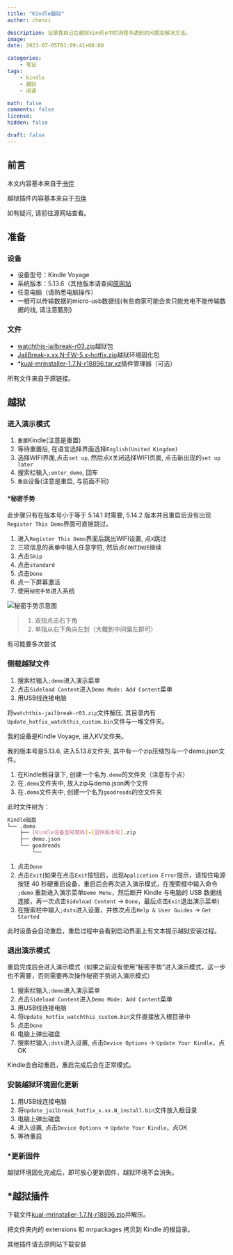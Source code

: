 ```yaml
---
title: "Kindle越狱"
auther: chenxi

description: 记录我自己在越狱kindle中的流程与遇到的问题及解决方法。
image: 
date: 2023-07-05T01:09:41+08:00

categories:
    - 笔记
tags:
    - kindle
    - 越狱
    - 阅读

math: false
comments: false
license: 
hidden: false

draft: false
---
```


## 前言

本文内容基本来自于[书伴](https://bookfere.com/post/970.html)

越狱插件内容基本来自于[书伴](https://bookfere.com/post/311.html)

如有疑问, 请前往源网站查看。

## 准备

### 设备

- 设备型号：Kindle Voyage
- 系统版本：5.13.6（其他版本请查阅[原网站](https://bookfere.com/post/406.html)
- 任意电脑（请熟悉电脑操作）
- 一根可以传输数据的micro-usb数据线(有些商家可能会卖只能充电不能传输数据的线, 请注意甄别)

### 文件

- [watchthis-jailbreak-r03.zip](https://pan.baidu.com/s/1xWeZlDj4S6rrv7lxARBLjA?pwd=rfwm)越狱包
- [JailBreak-x.xx.N-FW-5.x-hotfix.zip](https://down.bookfere.com/s/e919Wt1zT0QNbkl)越狱环境固化包
- *[kual-mrinstaller-1.7.N-r18896.tar.xz](https://down.bookfere.com/s/87dWBnJuNRYWUps)插件管理器（可选）

所有文件来自于原链接。

## 越狱

### 进入演示模式

1. `重置`Kindle(注意是重置)
2. 等待重置后, 在语言选择界面选择`English(United Kingdom)`
3. 选择WIFI界面,点击`set up`, 然后点`X`关闭选择WIFI页面, 点击新出现的`set up later`
4. 搜索栏输入`;enter_demo`, 回车
5. `重启`设备(注意是重启, 与前面不同)

#### *秘密手势

此步骤只有在版本号小于等于 5.14.1 时需要, 5.14.2 版本并且重启后没有出现`Register This Demo`界面可直接跳过。

1. 进入`Register This Demo`界面后跳出WIFI设置, 点`X`跳过
2. 三项信息的表单中输入任意字符, 然后点`CONTINUE`继续
3. 点击`Skip`
4. 点击`standard`
5. 点击`Done`
6. 点一下屏幕激活
7. 使用`秘密手势`进入系统

![秘密手势示意图](https://bookfere.com/wp-content/uploads/2022/04/kindle-jailbreak-secret-gesture.gif)

> 1. 双指点击右下角  
> 2. 单指从右下角向左划（大概到中间偏左即可）  

有可能要多次尝试

### 侧载越狱文件

1. 搜索栏输入`;demo`进入演示菜单
2. 点击`Sideload Content`进入`Demo Mode: Add Content`菜单
3. 用USB线连接电脑

将`watchthis-jailbreak-r03.zip`文件解压, 其目录内有`Update_hotfix_watchthis_custom.bin`文件与一堆文件夹。

我的设备是Kindle Voyage, 进入KV文件夹。

我的版本号是5.13.6, 进入5.13.6文件夹, 其中有一个zip压缩包与一个demo.json文件。

1. 在Kindle根目录下, 创建一个名为`.demo`的文件夹（注意有个点）
1. 在`.demo`文件夹中, 放入zip与demo.json两个文件
2. 在`.demo`文件夹中, 创建一个名为`goodreads`的空文件夹

此时文件树为：

```sh
Kindle磁盘
└── .demo
    ├── [Kindle设备型号简称]-[固件版本号].zip
    ├── demo.json
    └── goodreads
        └──
```

1. 点击`Done`
2. 点击`Exit`(如果在点击`Exit`按钮后，出现`Application Error`提示，请按住电源按钮 40 秒硬重启设备，重启后会再次进入演示模式，在搜索框中输入命令 `;demo` 重新进入演示菜单`Demo Menu`，然后断开 Kindle 与电脑的 USB 数据线连接，再一次点击`Sideload Content` -> `Done`，最后点击`Exit`退出演示菜单)
3. 在搜索栏中输入`;dsts`进入设置，并依次点击`Help & User Guides` -> `Get Started`

此时设备会自动重启，重启过程中会看到启动界面上有文本提示越狱安装过程。

### 退出演示模式

重启完成后会进入演示模式（如果之前没有使用“秘密手势”进入演示模式，这一步也不需要，否则需要再次操作秘密手势进入演示模式）

1. 搜索栏输入`;demo`进入演示菜单
2. 点击`Sideload Content`进入`Demo Mode: Add Content`菜单
3. 用USB线连接电脑
4. 将`Update_hotfix_watchthis_custom.bin`文件直接放入根目录中
5. 点击`Done`
6. 电脑上弹出磁盘
7. 搜索栏输入`;dsts`进入设置, 点击`Device Options` -> `Update Your Kindle`，点OK

Kindle会自动重启，重启完成后会在正常模式。

### 安装越狱环境固化更新

1. 用USB线连接电脑
2. 将`Update_jailbreak_hotfix_x.xx.N_install.bin`文件放入根目录
3. 电脑上弹出磁盘
4. 进入设置, 点击`Device Options` -> `Update Your Kindle`，点OK
5. 等待重启

### *更新固件

越狱环境固化完成后，即可放心更新固件，越狱环境不会消失。

## *越狱插件

下载文件[kual-mrinstaller-1.7.N-r18896.zip](https://down.bookfere.com/s/87dWBnJuNRYWUps)并解压。

把文件夹内的 extensions 和 mrpackages 拷贝到 Kindle 的根目录。

其他插件请去原网站下载安装

